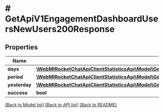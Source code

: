 # # GetApiV1EngagementDashboardUsersNewUsers200Response

## Properties

Name | Type | Description | Notes
------------ | ------------- | ------------- | -------------
**days** | [**\WebMIRocketChatApiClientStatisticsApi\Model\GetApiV1EngagementDashboardUsersNewUsers200ResponseDaysInner[]**](GetApiV1EngagementDashboardUsersNewUsers200ResponseDaysInner.md) |  | [optional]
**period** | [**\WebMIRocketChatApiClientStatisticsApi\Model\GetApiV1EngagementDashboardUsersNewUsers200ResponsePeriod**](GetApiV1EngagementDashboardUsersNewUsers200ResponsePeriod.md) |  | [optional]
**yesterday** | [**\WebMIRocketChatApiClientStatisticsApi\Model\GetApiV1EngagementDashboardUsersNewUsers200ResponsePeriod**](GetApiV1EngagementDashboardUsersNewUsers200ResponsePeriod.md) |  | [optional]
**success** | **bool** |  | [optional]

[[Back to Model list]](../../README.md#models) [[Back to API list]](../../README.md#endpoints) [[Back to README]](../../README.md)
